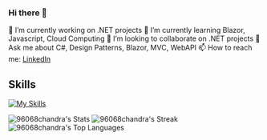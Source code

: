 ### Hi there 👋

<!-- **96068chandra/96068chandra** is a ✨ _special_ ✨ repository because its `README.md` (this file) appears on your GitHub profile. -->

🔭 I’m currently working on .NET projects
🌱 I’m currently learning Blazor, Javascript, Cloud Computing
👯 I’m looking to collaborate on .NET projects
💬 Ask me about C#, Design Patterns, Blazor, MVC, WebAPI
📫 How to reach me: [LinkedIn](https://www.linkedin.com/in/chandrashekar-j-962a9021a/?lipi=urn%3Ali%3Apage%3Ad_flagship3_feed%3B%2FYykVi2SS8GWjlnERhF0Jg%3D%3D)

## Skills
[![My Skills](https://skillicons.dev/icons?i=js,net,html,css,blazor)](https://skillicons.dev)

![96068chandra's Stats](https://github-readme-stats.vercel.app/api?username=96068chandra&theme=merko&show_icons=true&hide_border=false&count_private=true)
![96068chandra's Streak](https://github-readme-streak-stats.herokuapp.com/?user=96068chandra&theme=merko&hide_border=false)
![96068chandra's Top Languages](https://github-readme-stats.vercel.app/api/top-langs/?username=96068chandra&theme=merko&show_icons=true&hide_border=false&layout=compact)
